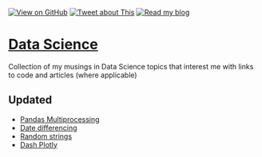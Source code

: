 [![View on GitHub](https://img.shields.io/badge/GitHub-View_on_GitHub-blue?logo=GitHub)]('https://github.com/aadi350/Data-Science')  [![Tweet about This](/twitter/url?url=https%3A%2F%2Fshields.io)](https://twitter.com/compose/tweet)
[![Read my blog](https://img.shields.io/badge/Hashnode-Read%20my%20blog-blueviolet?logo=Hashnode)](https://theforce.hashnode.dev/)
# [Data Science](https://github.com/aadi350/Data-Science)

Collection of my musings in Data Science topics that interest me with links to code and articles (where applicable)  

## Updated
- [Pandas Multiprocessing](patterns/pandas-mp.py)
- [Date differencing](patterns/date-diff.md)
- [Random strings](patterns/random-string.md)
- [Dash Plotly](tools/app.py)